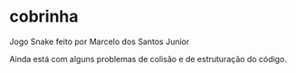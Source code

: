 # cobrinha

Jogo Snake feito por Marcelo dos Santos Junior

Ainda está com alguns problemas de colisão e de estruturação do código.
